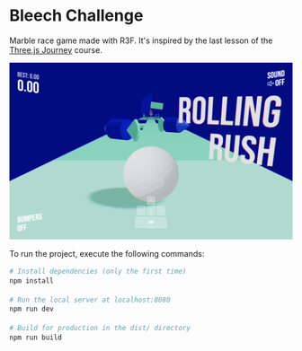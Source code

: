 # Bleech Challenge

Marble race game made with R3F. It's inspired by the last lesson of the [Three.js Journey](https://threejs-journey.com/lessons/create-a-game-with-r3f) course.


![screenshot](screenshot.png)


To run the project, execute the following commands:

``` bash
# Install dependencies (only the first time)
npm install

# Run the local server at localhost:8080
npm run dev

# Build for production in the dist/ directory
npm run build
```
